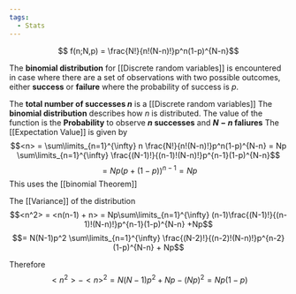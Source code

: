 ```yaml
---
tags:
  - Stats
---
```

$$ f(n;N,p) = \frac{N!}{n!(N-n)!}p^n(1-p)^{N-n}$$

The **binomial distribution** for [[Discrete random variables]] is encountered in case where there are a set of observations with two possible outcomes, either **success** or **failure** where the probability of success is $p$. 

The **total number of successes $n$** is a [[Discrete random variables]]
The **binomial distribution** describes how $n$ is distributed. 
The value of the function is the **Probability** to observe **$n$ successes** and **$N-n$ faliures**
The [[Expectation Value]] is given by 
$$<n> = \sum\limits_{n=1}^{\infty} n \frac{N!}{n!(N-n)!}p^n(1-p)^{N-n} = Np \sum\limits_{n=1}^{\infty}  \frac{(N-1)!}{(n-1)!(N-n)!}p^{n-1}(1-p)^{N-n}$$
$$= Np(p+(1-p))^{n-1} = Np$$
This uses the [[binomial Theorem]]

The [[Variance]] of the distribution 
$$<n^2> = <n(n-1) + n> = Np\sum\limits_{n=1}^{\infty}  (n-1)\frac{(N-1)!}{(n-1)!(N-n)!}p^{n-1}(1-p)^{N-n} +Np$$
$$= N(N-1)p^2 \sum\limits_{n=1}^{\infty} \frac{(N-2)!}{(n-2)!(N-n)!}p^{n-2}(1-p)^{N-n}  + Np$$

Therefore 
$$<n^2> - <n>^2 = N(N-1)p^2 + Np - (Np)^2 = Np(1-p)$$

